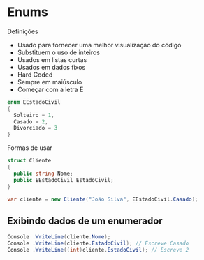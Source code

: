 # Enums

Definições 

- Usado para fornecer uma melhor visualização do código
- Substituem o uso de inteiros
- Usados em listas curtas
- Usados em dados fixos
-   Hard Coded
- Sempre em maiúsculo
-   Começar com a letra E

```csharp
enum EEstadoCivil
{
  Solteiro = 1,
  Casado = 2, 
  Divorciado = 3
}
```

Formas de usar

```csharp
struct Cliente
{
  public string Nome; 
  public EEstadoCivil EstadoCivil;
}
```

```csharp
var cliente = new Cliente("João Silva", EEstadoCivil.Casado);
```

## Exibindo dados de um enumerador

```csharp
Console .WriteLine(cliente.Nome);
Console .WriteLine(cliente.EstadoCivil); // Escreve Casado
Console .WriteLine((int)cliente.EstadoCivil); // Escreve 2
```